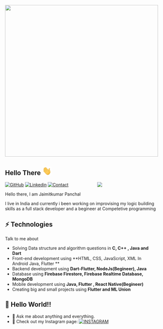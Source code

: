 
  <img src="https://firebasestorage.googleapis.com/v0/b/jaimit-ba495.appspot.com/o/Github-Data%2FHi!%20I%20am%20Jaimit.png?alt=media&token=e1fcc35d-4526-4755-8c49-8c92ac776804" width="100%" height="500">

<h2> Hello There <img src="https://raw.githubusercontent.com/ABSphreak/ABSphreak/master/gifs/Hi.gif" width="30px"></h2>

<img align="right" src="https://github.com/rajput2107/rajput2107/blob/master/Assets/Developer.gif" width='200'/>

[![GitHub](https://img.shields.io/badge/SUPPORT%20AT-GITHUB-blue?style=for-the-badge&logo=github)](https://github.com/jaimit25/jaimit25/) [![Linkedin](https://img.shields.io/badge/MY%20PROFILE-Linkedin-blue?style=for-the-badge&logo=github)](https://www.linkedin.com/in/jaimitkumar-panchal-342883209/) 
 [![Contact](https://img.shields.io/badge/CONTACT-GMAIL-yellow?style=for-the-badge&logo=gmail&logoColor=white)](mailto:jaimitkumar.panchal@gmail.com)
 
Hello there, I am Jaimitkumar Panchal

I live in India and currently i been working on improvising my logic building skills as a full stack developer and a begineer at Competetive programming

## ⚡ Technologies
Talk to me about

- Solving Data structure and algorithm questions in **C, C++ , Java and Dart**
- Front-end development using **HTML, CSS, JavaScript, XML In Android Java, Flutter **
- Backend development using **Dart-Flutter, NodeJs(Begineer), Java**
- Database using **Firebase Firestore, Firebase Realtime Database, MongoDB**
- Mobile development using **Java, Flutter , React Native(Begineer)**
- Creating big and small projects using **Flutter and ML Union**


## 🤔 Hello World!! 
- 💬 Ask me about anything and everything.
- 🎯 Check out my Instagram page: [![INSTAGRAM](https://img.shields.io/badge/FOLLOW%20ME-INSTAGRAM-blueviolet?style=flat-square&logo=Instagram&logoColor=white)](https://www.instagram.com/jaimit_panchal/?hl=en)
<!-- - 💁‍♂️ View also review my Kaggle works: [![KAGGLE](https://img.shields.io/badge/FOLLOW%20ME-KAGGLE-yellow?style=flat-square&logo=Kaggle&logoColor=white)](https://www.kaggle.com/jaimitkumarpanchal)
-->


<!--
**jaimit25/jaimit25** is a ✨ _special_ ✨ repository because its `README.md` (this file) appears on your GitHub profile.

Here are some ideas to get you started:

- 🔭 I’m currently working on ...
- 🌱 I’m currently learning ...
- 👯 I’m looking to collaborate on ...
- 🤔 I’m looking for help with ...
- 💬 Ask me about ...
- 📫 How to reach me: ...
- 😄 Pronouns: ...
- ⚡ Fun fact: ...
-->



